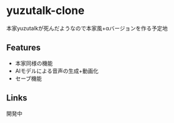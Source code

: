 # yuzutalk-clone
本家yuzutalkが死んだようなので本家風+αバージョンを作る予定地

## Features
- 本家同様の機能
- AIモデルによる音声の生成+動画化
- セーブ機能

## Links
開発中
